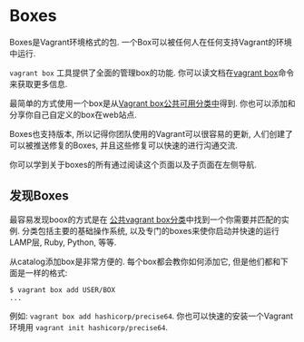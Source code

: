 Boxes
================

Boxes是Vagrant环境格式的包. 一个Box可以被任何人在任何支持Vagrant的环境中运行.

`vagrant box` 工具提供了全面的管理box的功能. 你可以读文档在[vagrant box]()命令来获取更多信息.

最简单的方式使用一个box是从[Vagrant box公共可用分类中]()得到. 你也可以添加和分享你自己自定义的box在web站点.

Boxes也支持版本, 所以记得你团队使用的Vagrant可以很容易的更新, 人们创建了可以被推送修复的Boxes, 并且这些修复可以快速的进行沟通交流.

你可以学到关于boxes的所有通过阅读这个页面以及子页面在左侧导航.

发现Boxes
-------------

最容易发现boox的方式是在 [公共vagrant box分类]()中找到一个你需要并匹配的实例. 分类包括主要的基础操作系统, 以及专门的boxes来使你启动并快速的运行LAMP层, Ruby, Python, 等等.

从catalog添加box是非常方便的. 每个box都会教你如何添加它, 但是他们都和下面是一样的格式:

```
$ vagrant box add USER/BOX
...
```

例如: `vagrant box add hashicorp/precise64`. 你也可以快速的安装一个Vagrant环境用 `vagrant init hashicorp/precise64`.
